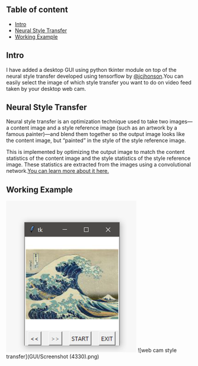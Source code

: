 ## Table of content
* [Intro](#intro)
* [Neural Style Transfer](#neural-style-transfer)
* [Working Example](#working-example)
## Intro
I have added a desktop GUI using python tkinter module on top of the neural style transfer developed using tensorflow by [@jcjhonson](https://github.com/jcjohnson/fast-neural-style.git).You can easily select the image of which style transfer you want to do on video feed taken by your desktop web cam.
## Neural Style Transfer
Neural style transfer is an optimization technique used to take two images—a content image and a style reference image (such as an artwork by a famous painter)—and blend them together so the output image looks like the content image, but “painted” in the style of the style reference image.

This is implemented by optimizing the output image to match the content statistics of the content image and the style statistics of the style reference image. These statistics are extracted from the images using a convolutional network.[You can learn more about it here.](https://www.tensorflow.org/tutorials/generative/style_transfer)
## Working Example
![gui](https://github.com/adi1spock/GUI/blob/master/Screenshot%20(4330).png)
![web cam style transfer](GUI/Screenshot (4330).png)
